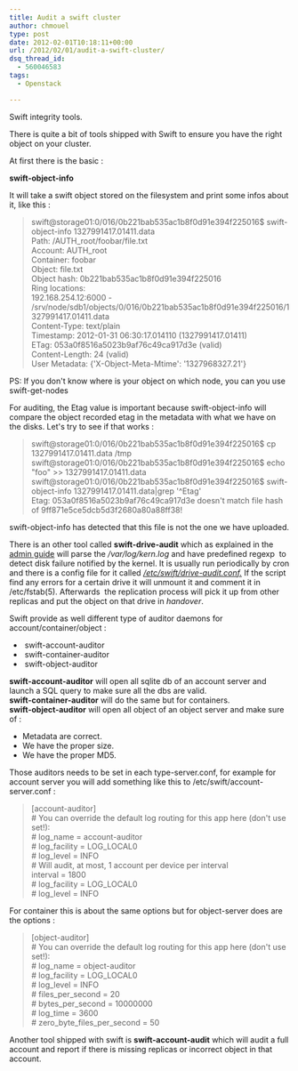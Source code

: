```yaml
---
title: Audit a swift cluster
author: chmouel
type: post
date: 2012-02-01T10:18:11+00:00
url: /2012/02/01/audit-a-swift-cluster/
dsq_thread_id:
  - 560046583
tags:
  - Openstack

---
```

Swift integrity tools.

There is quite a bit of tools shipped with Swift to ensure you have the right object on your cluster.

At first there is the basic :

**swift-object-info**

It will take a swift object stored on the filesystem and print some infos about it, like this :

> swift@storage01:0/016/0b221bab535ac1b8f0d91e394f225016$ swift-object-info 1327991417.01411.data  
> Path: /AUTH_root/foobar/file.txt  
> Account: AUTH_root  
> Container: foobar  
> Object: file.txt  
> Object hash: 0b221bab535ac1b8f0d91e394f225016  
> Ring locations:  
> 192.168.254.12:6000 - /srv/node/sdb1/objects/0/016/0b221bab535ac1b8f0d91e394f225016/1327991417.01411.data  
> Content-Type: text/plain  
> Timestamp: 2012-01-31 06:30:17.014110 (1327991417.01411)  
> ETag: 053a0f8516a5023b9af76c49ca917d3e (valid)  
> Content-Length: 24 (valid)  
> User Metadata: {'X-Object-Meta-Mtime': '1327968327.21'}

PS: If you don't know where is your object on which node, you can you use swift-get-nodes

For auditing, the Etag value is important because swift-object-info will compare the object recorded etag in the metadata with what we have on the disks. Let's try to see if that works :

> swift@storage01:0/016/0b221bab535ac1b8f0d91e394f225016$ cp 1327991417.01411.data /tmp  
> swift@storage01:0/016/0b221bab535ac1b8f0d91e394f225016$ echo "foo" >> 1327991417.01411.data  
> swift@storage01:0/016/0b221bab535ac1b8f0d91e394f225016$ swift-object-info 1327991417.01411.data|grep '^Etag'  
> Etag: 053a0f8516a5023b9af76c49ca917d3e doesn't match file hash of 9ff871e5ce5dcb5d3f2680a80a88ff38!

swift-object-info has detected that this file is not the one we have uploaded.

There is an other tool called **swift-drive-audit** which as explained in the [admin guide][1] will parse the _/var/log/kern.log_ and have predefined regexp  to detect disk failure notified by the kernel. It is usually run periodically by cron and there is a config file for it called _[/etc/swift/drive-audit.conf.][2]_ If the script find any errors for a certain drive it will unmount it and comment it in /etc/fstab(5). Afterwards  the replication process will pick it up from other replicas and put the object on that drive in _handover_.

Swift provide as well different type of auditor daemons for account/container/object :

  *  swift-account-auditor
  *  swift-container-auditor
  *  swift-object-auditor

**swift-account-auditor** will open all sqlite db of an account server and launch a SQL query to make sure all the dbs are valid.  
**swift-container-auditor** will do the same but for containers.  
**swift-object-auditor** will open all object of an object server and make sure of :

  * Metadata are correct.
  * We have the proper size.
  * We have the proper MD5.

Those auditors needs to be set in each type-server.conf, for example for account server you will add something like this to /etc/swift/account-server.conf :

> [account-auditor]  
> \# You can override the default log routing for this app here (don't use set!):  
> \# log_name = account-auditor  
> \# log\_facility = LOG\_LOCAL0  
> \# log_level = INFO  
> \# Will audit, at most, 1 account per device per interval  
> interval = 1800  
> \# log\_facility = LOG\_LOCAL0  
> \# log_level = INFO

For container this is about the same options but for object-server does are the options :

> [object-auditor]  
> \# You can override the default log routing for this app here (don't use set!):  
> \# log_name = object-auditor  
> \# log\_facility = LOG\_LOCAL0  
> \# log_level = INFO  
> \# files\_per\_second = 20  
> \# bytes\_per\_second = 10000000  
> \# log_time = 3600  
> \# zero\_byte\_files\_per\_second = 50

Another tool shipped with swift is **swift-account-audit** which will audit a full account and report if there is missing replicas or incorrect object in that account.

 [1]: http://swift.openstack.org/admin_guide.html "Admin Guide"
 [2]: https://github.com/openstack/swift/blob/master/etc/drive-audit.conf-sample